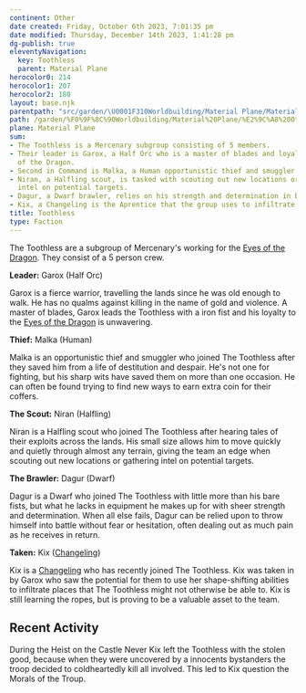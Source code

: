 ```yaml
---
continent: Other
date created: Friday, October 6th 2023, 7:01:35 pm
date modified: Thursday, December 14th 2023, 1:41:28 pm
dg-publish: true
eleventyNavigation:
  key: Toothless
  parent: Material Plane
herocolor0: 214
herocolor1: 207
herocolor2: 180
layout: base.njk
parentpath: "src/garden/\U0001F310Worldbuilding/Material Plane/Material Plane.md"
path: /garden/%F0%9F%8C%90Worldbuilding/Material%20Plane/%E2%9C%A8%20Other/Factions/Toothless/
plane: Material Plane
sum:
- The Toothless is a Mercenary subgroup consisting of 5 members.
- Their leader is Garox, a Half Orc who is a master of blades and loyal to the Eyes
  of the Dragon.
- Second in Command is Malka, a Human opportunistic thief and smuggler.
- Niran, a Halfling scout, is tasked with scouting out new locations or gathering
  intel on potential targets.
- Dagur, a Dwarf brawler, relies on his strength and determination in battle.
- Kix, a Changeling is the Aprentice that the group uses to infiltrate places.
title: Toothless
type: Faction
---
```


The Toothless are a subgroup of Mercenary's working for the [Eyes of the Dragon](/garden/%F0%9F%8C%90Worldbuilding/Material%20Plane/%E2%9C%A8%20Other/Factions/Eyes%20of%20the%20Dragon). They consist of a 5 person crew.

**Leader:** Garox (Half Orc)

Garox is a fierce warrior, travelling the lands since he was old enough to walk. He has no qualms against killing in the name of gold and violence. A master of blades, Garox leads the Toothless with a iron fist and his loyalty to the [Eyes of the Dragon](/garden/%F0%9F%8C%90Worldbuilding/Material%20Plane/%E2%9C%A8%20Other/Factions/Eyes%20of%20the%20Dragon) is unwavering.

**Thief:** Malka (Human)

Malka is an opportunistic thief and smuggler who joined The Toothless after they saved him from a life of destitution and despair. He's not one for fighting, but his sharp wits have saved them on more than one occasion. He can often be found trying to find new ways to earn extra coin for their coffers.

**The Scout:**  Niran (Halfling)

Niran is a Halfling scout who joined The Toothless after hearing tales of their exploits across the lands. His small size allows him to move quickly and quietly through almost any terrain, giving the team an edge when scouting out new locations or gathering intel on potential targets.

**The Brawler:**  Dagur (Dwarf)

Dagur is a Dwarf who joined The Toothless with little more than his bare fists, but what he lacks in equipment he makes up for with sheer strength and determination. When all else fails, Dagur can be relied upon to throw himself into battle without fear or hesitation, often dealing out as much pain as he receives in return.

**Taken:** Kix ([Changeling](/garden/%F0%9F%8C%90Worldbuilding/Material%20Plane/%E2%9C%A8%20Other/Races/Changeling))

Kix is a [Changeling](/garden/%F0%9F%8C%90Worldbuilding/Material%20Plane/%E2%9C%A8%20Other/Races/Changeling) who has recently joined The Toothless.   Kix was taken in by Garox who saw the potential for them to use her shape-shifting abilities to infiltrate places that The Toothless might not otherwise be able to. Kix is still learning the ropes, but is proving to be a valuable asset to the team.

## Recent Activity

During the Heist on the Castle Never Kix left the Toothless with the stolen good, because when they were uncovered by a innocents bystanders the troop decided to coldheartedly kill all involved. This led to Kix question the Morals of the Troup.